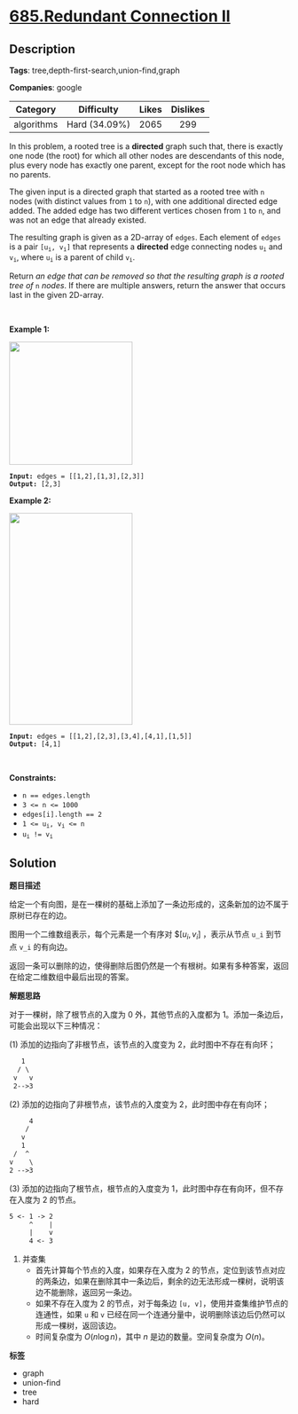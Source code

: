 # [685.Redundant Connection II](https://leetcode.com/problems/redundant-connection-ii/description/)

## Description

**Tags**: tree,depth-first-search,union-find,graph

**Companies**: google

|  Category  |  Difficulty   | Likes | Dislikes |
| :--------: | :-----------: | :---: | :------: |
| algorithms | Hard (34.09%) | 2065  |   299    |

<p>In this problem, a rooted tree is a <b>directed</b> graph such that, there is exactly one node (the root) for which all other nodes are descendants of this node, plus every node has exactly one parent, except for the root node which has no parents.</p>
<p>The given input is a directed graph that started as a rooted tree with <code>n</code> nodes (with distinct values from <code>1</code> to <code>n</code>), with one additional directed edge added. The added edge has two different vertices chosen from <code>1</code> to <code>n</code>, and was not an edge that already existed.</p>
<p>The resulting graph is given as a 2D-array of <code>edges</code>. Each element of <code>edges</code> is a pair <code>[u<sub>i</sub>, v<sub>i</sub>]</code> that represents a <b>directed</b> edge connecting nodes <code>u<sub>i</sub></code> and <code>v<sub>i</sub></code>, where <code>u<sub>i</sub></code> is a parent of child <code>v<sub>i</sub></code>.</p>
<p>Return <em>an edge that can be removed so that the resulting graph is a rooted tree of</em> <code>n</code> <em>nodes</em>. If there are multiple answers, return the answer that occurs last in the given 2D-array.</p>
<p>&nbsp;</p>
<p><strong class="example">Example 1:</strong></p>
<img alt="" src="https://assets.leetcode.com/uploads/2020/12/20/graph1.jpg" style="width: 222px; height: 222px;" />
<pre><code><strong>Input:</strong> edges = [[1,2],[1,3],[2,3]]
<strong>Output:</strong> [2,3]</code></pre>
<p><strong class="example">Example 2:</strong></p>
<img alt="" src="https://assets.leetcode.com/uploads/2020/12/20/graph2.jpg" style="width: 222px; height: 382px;" />
<pre><code><strong>Input:</strong> edges = [[1,2],[2,3],[3,4],[4,1],[1,5]]
<strong>Output:</strong> [4,1]</code></pre>
<p>&nbsp;</p>
<p><strong>Constraints:</strong></p>
<ul>
  <li><code>n == edges.length</code></li>
  <li><code>3 &lt;= n &lt;= 1000</code></li>
  <li><code>edges[i].length == 2</code></li>
  <li><code>1 &lt;= u<sub>i</sub>, v<sub>i</sub> &lt;= n</code></li>
  <li><code>u<sub>i</sub> != v<sub>i</sub></code></li>
</ul>

## Solution

**题目描述**

给定一个有向图，是在一棵树的基础上添加了一条边形成的，这条新加的边不属于原树已存在的边。

图用一个二维数组表示，每个元素是一个有序对 $$[u_i, v_i]$ ，表示从节点 `u_i` 到节点 `v_i` 的有向边。

返回一条可以删除的边，使得删除后图仍然是一个有根树。如果有多种答案，返回在给定二维数组中最后出现的答案。

**解题思路**

对于一棵树，除了根节点的入度为 0 外，其他节点的入度都为 1。添加一条边后，可能会出现以下三种情况：

(1) 添加的边指向了非根节点，该节点的入度变为 2，此时图中不存在有向环；

```txt
   1
  / \
 v   v
 2-->3
```

(2) 添加的边指向了非根节点，该节点的入度变为 2，此时图中存在有向环；

```txt
     4
    /
   v
   1
 /  ^
v    \
2 -->3
```

(3) 添加的边指向了根节点，根节点的入度变为 1，此时图中存在有向环，但不存在入度为 2 的节点。

```txt
5 <- 1 -> 2
     ^    |
     |    v
     4 <- 3
```

1. 并查集
   - 首先计算每个节点的入度，如果存在入度为 2 的节点，定位到该节点对应的两条边，如果在删除其中一条边后，剩余的边无法形成一棵树，说明该边不能删除，返回另一条边。
   - 如果不存在入度为 2 的节点，对于每条边 `[u, v]`，使用并查集维护节点的连通性，如果 `u` 和 `v` 已经在同一个连通分量中，说明删除该边后仍然可以形成一棵树，返回该边。
   - 时间复杂度为 $O(n \log n)$，其中 $n$ 是边的数量。空间复杂度为 $O(n)$。

**标签**

- graph
- union-find
- tree
- hard
